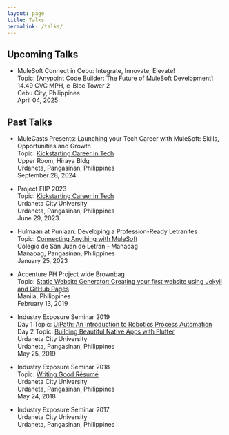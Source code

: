 ```yaml
---
layout: page
title: Talks
permalink: /talks/
---
```

## Upcoming Talks
- MuleSoft Connect in Cebu: Integrate, Innovate, Elevate!
<br> Topic: [Anypoint Code Builder: The Future of MuleSoft Development]
<br> 14.49 CVC MPH, e-Bloc Tower 2
<br> <i class="fa fa-map-pin"></i> Cebu City, Philippines
<br> April 04, 2025

## Past Talks

- MuleCasts Presents: Launching your Tech Career with MuleSoft: Skills, Opportunities and Growth
<br> Topic: [Kickstarting Career in Tech](https://ajdeguzman.github.io/assets/Kickstarting%20Career%20in%20Tech.pdf)
<br> Upper Room, Hiraya Bldg
<br> <i class="fa fa-map-pin"></i> Urdaneta, Pangasinan, Philippines
<br> September 28, 2024

- Project FIIP 2023
<br> Topic: [Kickstarting Career in Tech](https://ajdeguzman.github.io/assets/Kickstarting%20Career%20in%20Tech.pdf)
<br> Urdaneta City University
<br> <i class="fa fa-map-pin"></i> Urdaneta, Pangasinan, Philippines
<br> June 29, 2023

- Hulmaan at Punlaan: Developing a Profession-Ready Letranites
<br> Topic: [Connecting Anything with MuleSoft](https://ajdeguzman.github.io/assets/Connecting%20Anything%20with%20MuleSoft.pdf)
<br> Colegio de San Juan de Letran - Manaoag
<br> <i class="fa fa-map-pin"></i> Manaoag, Pangasinan, Philippines
<br> January 25, 2023

- Accenture PH Project wide Brownbag
<br> Topic: [Static Website Generator: Creating your first website using Jekyll and GitHub Pages](https://ajdeguzman.github.io/jekyll-brownbag/#/)
<br> <i class="fa fa-map-pin"></i> Manila, Philippines
<br> February 13, 2019

- Industry Exposure Seminar 2019
<br> Day 1 Topic: [UiPath: An Introduction to Robotics Process Automation](https://ajdeguzman.github.io/rpa/#/)
<br> Day 2 Topic: [Building Beautiful Native Apps with Flutter](https://ajdeguzman.github.io/flutter-ccs/#/)
<br> Urdaneta City University
<br> <i class="fa fa-map-pin"></i> Urdaneta, Pangasinan, Philippines
<br> May 25, 2019

- Industry Exposure Seminar 2018
<br> Topic: [Writing Good Résumé](https://ajdeguzman.github.io/assets/Writing%20Good%20Résumé.pdf)
<br> Urdaneta City University
<br> <i class="fa fa-map-pin"></i> Urdaneta, Pangasinan, Philippines
<br> May 24, 2018

- Industry Exposure Seminar 2017
<br> Urdaneta City University
<br> <i class="fa fa-map-pin"></i> Urdaneta, Pangasinan, Philippines
